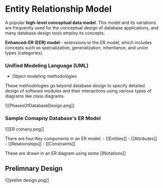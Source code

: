# Entity Relationship Model

A popular **high-level conceptual data model**. This model and its variations are frequently used for the conceptual design of database applications, and many database design tools employ its concepts.

**Enhanced–ER (EER) model** - extensions to the ER model, which includes concepts such as specialization, generalization, inheritance, and union types (categories).

### Unified Modeling Language (UML) 
- Object modeling methodologies

These methodologies go beyond database design to specify detailed design of software modules and their interactions using various types of diagrams like class diagrams.

![[PhasesOfDatabaseDesign.png]]
### Sample Comapny Database's ER Model
![[ER comany.png]]

There are four Key components in an ER model:
		- [[Entities]]
		- [[Attributes]]
		- [[Relationships]]
		- [[Constraints]]

These are drawn in an ER diagram using some [[Notations]]


## Prelimnary Design

![[prelim design.png]]


